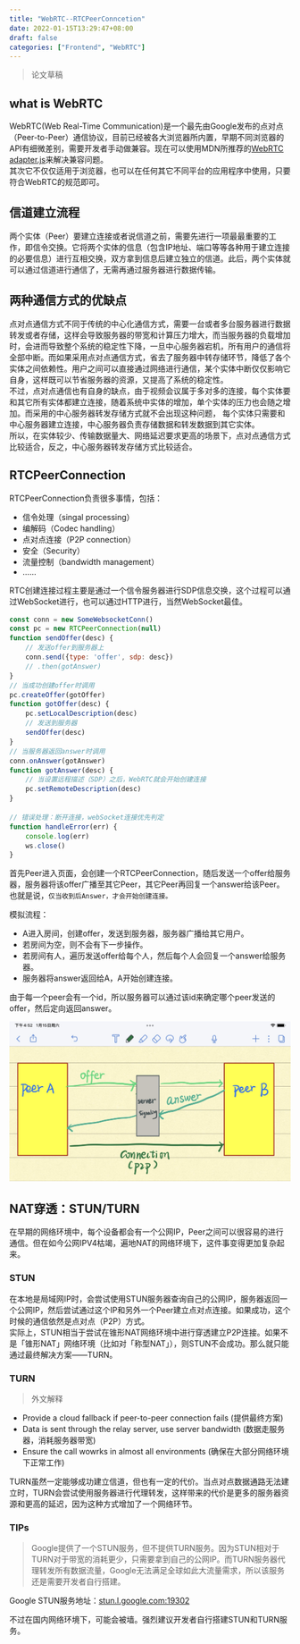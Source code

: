 ```yaml
---
title: "WebRTC--RTCPeerConncetion"
date: 2022-01-15T13:29:47+08:00
draft: false
categories: ["Frontend", "WebRTC"]
---
```



> 论文草稿

## what is WebRTC

WebRTC(Web Real-Time Communication)是一个最先由Google发布的点对点（Peer-to-Peer）通信协议，目前已经被各大浏览器所内置，早期不同浏览器的API有细微差别，需要开发者手动做兼容。现在可以使用MDN所推荐的[WebRTC adapter.js](https://github.com/webrtc/adapter/)来解决兼容问题。\
其次它不仅仅适用于浏览器，也可以在任何其它不同平台的应用程序中使用，只要符合WebRTC的规范即可。


## 信道建立流程

两个实体（Peer）要建立连接或者说信道之前，需要先进行一项最最重要的工作，即信令交换。它将两个实体的信息（包含IP地址、端口等等各种用于建立连接的必要信息）进行互相交换，双方拿到信息后建立独立的信道。此后，两个实体就可以通过信道进行通信了，无需再通过服务器进行数据传输。

## 两种通信方式的优缺点

点对点通信方式不同于传统的中心化通信方式，需要一台或者多台服务器进行数据转发或者存储，这样会导致服务器的带宽和计算压力增大，而当服务器的负载增加时，会进而导致整个系统的稳定性下降，一旦中心服务器宕机，所有用户的通信将全部中断。而如果采用点对点通信方式，省去了服务器中转存储环节，降低了各个实体之间依赖性。用户之间可以直接通过网络进行通信，某个实体中断仅仅影响它自身，这样既可以节省服务器的资源，又提高了系统的稳定性。\
不过，点对点通信也有自身的缺点，由于视频会议属于多对多的连接，每个实体要和其它所有实体都建立连接，随着系统中实体的增加，单个实体的压力也会随之增加。而采用的中心服务器转发存储方式就不会出现这种问题， 每个实体只需要和中心服务器建立连接，中心服务器负责存储数据和转发数据到其它实体。\
所以，在实体较少、传输数据量大、网络延迟要求更高的场景下，点对点通信方式比较适合，反之，中心服务器转发存储方式比较适合。

## RTCPeerConnection

RTCPeerConnection负责很多事情，包括：

- 信令处理（singal processing）
- 编解码（Codec handling）
- 点对点连接（P2P connection）
- 安全（Security）
- 流量控制（bandwidth  management）
- ……

RTC创建连接过程主要是通过一个信令服务器进行SDP信息交换，这个过程可以通过WebSocket进行，也可以通过HTTP进行，当然WebSocket最佳。
```js
const conn = new SomeWebsocketConn()
const pc = new RTCPeerConnection(null)
function sendOffer(desc) {
    // 发送offer到服务器上
    conn.send({type: 'offer', sdp: desc})
    // .then(gotAnswer)
}
// 当成功创建offer时调用
pc.createOffer(gotOffer)
function gotOffer(desc) {
    pc.setLocalDescription(desc)
    // 发送到服务器
    sendOffer(desc)
}
// 当服务器返回answer时调用
conn.onAnswer(gotAnswer)
function gotAnswer(desc) {
    // 当设置远程描述（SDP）之后，WebRTC就会开始创建连接
    pc.setRemoteDescription(desc)
}

// 错误处理：断开连接，webSocket连接优先判定
function handleError(err) {
    console.log(err)
    ws.close()
}
```
首先Peer进入页面，会创建一个RTCPeerConnection，随后发送一个offer给服务器，服务器将该offer广播至其它Peer，其它Peer再回复一个answer给该Peer。\
也就是说，`仅当收到后Answer，才会开始创建连接。`

模拟流程：
- A进入房间，创建offer，发送到服务器，服务器广播给其它用户。
- 若房间为空，则不会有下一步操作。
- 若房间有人，遍历发送offer给每个人，然后每个人会回复一个answer给服务器。
- 服务器将answer返回给A，A开始创建连接。

由于每一个peer会有一个id，所以服务器可以通过该id来确定哪个peer发送的offer，然后定向返回answer。


![](/images/webrtc1.png)



## NAT穿透：STUN/TURN

在早期的网络环境中，每个设备都会有一个公网IP，Peer之间可以很容易的进行通信。但在如今公网IPV4枯竭，遍地NAT的网络环境下，这件事变得更加复杂起来。

### STUN

在本地是局域网IP时，会尝试使用STUN服务器查询自己的公网IP，服务器返回一个公网IP，然后尝试通过这个IP和另外一个Peer建立点对点连接。如果成功，这个时候的通信依然是点对点（P2P）方式。\
实际上，STUN相当于尝试在锥形NAT网络环境中进行穿透建立P2P连接。如果不是「锥形NAT」网络环境（比如对「称型NAT」），则STUN不会成功。那么就只能通过最终解决方案——TURN。

### TURN

> 外文解释

- Provide a cloud fallback if peer-to-peer connection fails (提供最终方案)
- Data is sent through the relay server, use server bandwidth (数据走服务器，消耗服务器带宽)
- Ensure the call wowrks in almost all environments (确保在大部分网络环境下正常工作)

TURN虽然一定能够成功建立信道，但也有一定的代价。当点对点数据通路无法建立时，TURN会尝试使用服务器进行代理转发，这样带来的代价是更多的服务器资源和更高的延迟，因为这种方式增加了一个网络环节。

### TIPs
> Google提供了一个STUN服务，但不提供TURN服务。因为STUN相对于TURN对于带宽的消耗更少，只需要拿到自己的公网IP。而TURN服务器代理转发所有数据流量，Google无法满足全球如此大流量需求，所以该服务还是需要开发者自行搭建。

Google STUN服务地址：[stun.l.google.com:19302](stun.l.google.com:19302)

不过在国内网络环境下，可能会被墙。强烈建议开发者自行搭建STUN和TURN服务。